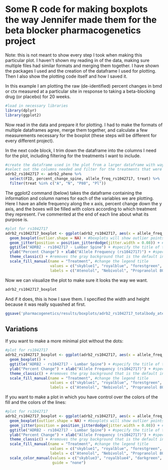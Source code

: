 # Some R code for making boxplots the way Jennifer made them for the beta blocker pharmacogenetics project  

Note: this is not meant to show every step I took when making this particular plot. I haven't shown my reading in of the data, making sure multiple files had similar formats and merging them together. I have shown the packages I used and the creation of the dataframe I used for plotting. Then I also show the plotting code itself and how I saved it.  

In this example I am plotting the raw (de-identified) percent changes in bmd or ctx measured at a particular site in response to taking a beta-blocking drug (or placebo) for 20 weeks.

```r
#load in necessary libraries
library(dplyr)
library(ggplot2)
```

Now read in the data and prepare it for plotting. I had to make the formats of multiple dataframes agree, merge them together, and calculate a few measurements necessary for the boxplot (these steps will be different for every different project).

In the next code block, I trim down the dataframe into the columns I need for the plot, including filtering for the treatments I want to include.

```r
#create the dataframe used in the plot from a larger dataframe with way more info
#select out the columns needed and filter for the treatments that were significant (and therefore that we want to plot)  
adrb2_rs1042717 <- adrb2_pheno %>% 
  select(FID, percent_change_spine, allele_freq_rs1042717, treat) %>% 
  filter(treat %in% c("A", "N", "P80", "Pl"))
```

The ggplot2 command (below) takes the dataframe containing the information and column names for each of the variables we are plotting. Here I have an allele frequency along the x axis, percent change down the y axis, and the boxes will be filled with colors according to which treatment they represent. I've commented at the end of each line about what its purpose is.

```r
#plot for rs1042717
adrb2_rs1042717_boxplot <- ggplot(adrb2_rs1042717, aes(x = allele_freq_rs1042717, y = percent_change_spine, fill = treat)) +
  geom_boxplot(outlier.shape = NA) + #boxplots will show outlier points by default. I've taken these off because I've added dots to the plots also and they would be redundant
  geom_jitter(position = position_jitterdodge(jitter.width = 0.08)) + #this is how I added the dots. They need to have the position_jitterdodge part in order to line up with the boxes correctly
  ggtitle("ADRB2 - rs1042717 - Lumbar Spine") + #specify the title of the whole plot (can be easily removed later for publication
  ylab("Percent Change") + xlab("Allele Frequency (rs1042717)") + #specify the axis titles
  theme_classic() + #removes the gray background that is the default in ggplot2 and adds axis lines instead
  scale_fill_manual(name = "Treatment", #change the legend title
                    values = c("skyblue1", "royalblue", "forestgreen", "gray87"), #pick the colors we want for the plot
                    labels = c("Atenolol", "Nebivolol", "Propranolol 80", "Placebo")) #change the categories in the legend
```

Now we can visualize the plot to make sure it looks the way we want.

```r
adrb2_rs1042717_boxplot
```

And if it does, this is how I save them. I specified the width and height because it was really squashed at first.

```r
ggsave('pharmacogenetics/results/boxplots/adrb2_rs1042717_totalbody_aten_nebiv_prop80.png', plot = adrb2_rs1042717_boxplot, device = png, width = 7, height = 5)
```

## Variations  

If you want to make a more minimal plot without the dots:  

```r
#plot for rs1042717
adrb2_rs1042717_boxplot <- ggplot(adrb2_rs1042717, aes(x = allele_freq_rs1042717, y = percent_change_spine, fill = treat)) +
  geom_boxplot() + 
  ggtitle("ADRB2 - rs1042717 - Lumbar Spine") + #specify the title of the whole plot (can be easily removed later for publication
  ylab("Percent Change") + xlab("Allele Frequency (rs1042717)") + #specify the axis titles
  theme_classic() + #removes the gray background that is the default in ggplot2 and adds axis lines instead
  scale_fill_manual(name = "Treatment", #change the legend title
                    values = c("skyblue1", "royalblue", "forestgreen", "gray87"), #pick the colors we want for the plot
                    labels = c("Atenolol", "Nebivolol", "Propranolol 80", "Placebo")) #change the categories in the legend
```

If you want to make a plot in which you have control over the colors of the fill and the colors of the lines:

```r
#plot for rs1042717
adrb2_rs1042717_boxplot <- ggplot(adrb2_rs1042717, aes(x = allele_freq_rs1042717, y = percent_change_spine, fill = treat, color = treat)) +
  geom_boxplot(outlier.shape = NA) + #boxplots will show outlier points by default. I've taken these off because I've added dots to the plots also and they would be redundant
  geom_jitter(position = position_jitterdodge(jitter.width = 0.08)) + #this is how I added the dots. They need to have the position_jitterdodge part in order to line up with the boxes correctly
  ggtitle("ADRB2 - rs1042717 - Lumbar Spine") + #specify the title of the whole plot (can be easily removed later for publication
  ylab("Percent Change") + xlab("Allele Frequency (rs1042717)") + #specify the axis titles
  theme_classic() + #removes the gray background that is the default in ggplot2 and adds axis lines instead
  scale_fill_manual(name = "Treatment", #change the legend title
                    values = c("skyblue1", "royalblue", "forestgreen", "gray87"), #pick the colors we want for the plot
                    labels = c("Atenolol", "Nebivolol", "Propranolol 80", "Placebo")) + #change the categories in the legend
  scale_color_manual(values = c("skyblue3", "royalblue4", "darkgreen", "gray63"), #pick the colors we want for the outlines of each box and for the dots
                     guide = "none")
```
